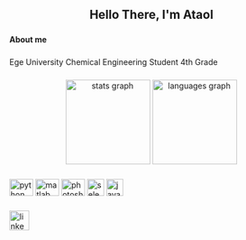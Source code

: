 <h2 align="center">Hello There, I'm Ataol</h2>

###

<h4 align="left">About me</h4>

###

<p align="left">Ege University Chemical Engineering Student 4th Grade</p>

###

<div align="center">
  <img src="https://github-readme-stats.vercel.app/api?username=ataolalper&hide_title=false&hide_rank=false&show_icons=true&include_all_commits=true&count_private=true&disable_animations=false&theme=dracula&locale=en&hide_border=false" height="150" alt="stats graph"  />
  <img src="https://github-readme-stats.vercel.app/api/top-langs?username=ataolalper&locale=en&hide_title=false&layout=compact&card_width=320&langs_count=5&theme=dracula&hide_border=false" height="150" alt="languages graph"  />
</div>

###

<div align="left">
  <img src="https://cdn.jsdelivr.net/gh/devicons/devicon/icons/python/python-original.svg" height="30" width="42" alt="python logo"  />
  <img src="https://cdn.jsdelivr.net/gh/devicons/devicon/icons/matlab/matlab-original.svg" height="30" width="42" alt="matlab logo"  />
  <img src="https://cdn.jsdelivr.net/gh/devicons/devicon/icons/photoshop/photoshop-plain.svg" height="30" width="42" alt="photoshop logo"  />
  <img src="https://upload.wikimedia.org/wikipedia/commons/d/d5/Selenium_Logo.png" height="30" width="30" alt="selenium logo"  />
  <img src="https://static.vecteezy.com/system/resources/previews/022/100/686/original/java-logo-transparent-free-png.png" height="30" width="30" alt="java logo"  />
</div>

###

<div align="left">
  <a href="https://www.linkedin.com/in/ataolalper/" target="_blank">
    <img src="https://img.shields.io/static/v1?message=LinkedIn&logo=linkedin&label=&color=0077B5&logoColor=white&labelColor=&style=for-the-badge" height="35" alt="linkedin logo"  />
  </a>
</div>

###
